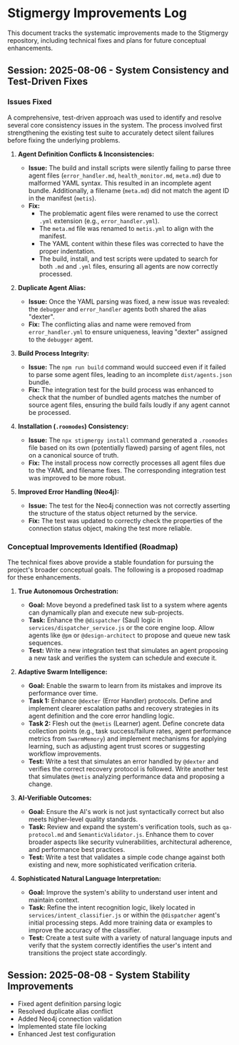 # Stigmergy Improvements Log

This document tracks the systematic improvements made to the Stigmergy repository, including technical fixes and plans for future conceptual enhancements.

## Session: 2025-08-06 - System Consistency and Test-Driven Fixes

### Issues Fixed

A comprehensive, test-driven approach was used to identify and resolve several core consistency issues in the system. The process involved first strengthening the existing test suite to accurately detect silent failures before fixing the underlying problems.

1.  **Agent Definition Conflicts & Inconsistencies:**
    - **Issue:** The build and install scripts were silently failing to parse three agent files (`error_handler.md`, `health_monitor.md`, `meta.md`) due to malformed YAML syntax. This resulted in an incomplete agent bundle. Additionally, a filename (`meta.md`) did not match the agent ID in the manifest (`metis`).
    - **Fix:**
      - The problematic agent files were renamed to use the correct `.yml` extension (e.g., `error_handler.yml`).
      - The `meta.md` file was renamed to `metis.yml` to align with the manifest.
      - The YAML content within these files was corrected to have the proper indentation.
      - The build, install, and test scripts were updated to search for both `.md` and `.yml` files, ensuring all agents are now correctly processed.

2.  **Duplicate Agent Alias:**
    - **Issue:** Once the YAML parsing was fixed, a new issue was revealed: the `debugger` and `error_handler` agents both shared the alias "dexter".
    - **Fix:** The conflicting alias and name were removed from `error_handler.yml` to ensure uniqueness, leaving "dexter" assigned to the `debugger` agent.

3.  **Build Process Integrity:**
    - **Issue:** The `npm run build` command would succeed even if it failed to parse some agent files, leading to an incomplete `dist/agents.json` bundle.
    - **Fix:** The integration test for the build process was enhanced to check that the number of bundled agents matches the number of source agent files, ensuring the build fails loudly if any agent cannot be processed.

4.  **Installation (`.roomodes`) Consistency:**
    - **Issue:** The `npx stigmergy install` command generated a `.roomodes` file based on its own (potentially flawed) parsing of agent files, not on a canonical source of truth.
    - **Fix:** The install process now correctly processes all agent files due to the YAML and filename fixes. The corresponding integration test was improved to be more robust.

5.  **Improved Error Handling (Neo4j):**
    - **Issue:** The test for the Neo4j connection was not correctly asserting the structure of the status object returned by the service.
    - **Fix:** The test was updated to correctly check the properties of the connection status object, making the test more reliable.

### Conceptual Improvements Identified (Roadmap)

The technical fixes above provide a stable foundation for pursuing the project's broader conceptual goals. The following is a proposed roadmap for these enhancements.

1.  **True Autonomous Orchestration:**
    - **Goal:** Move beyond a predefined task list to a system where agents can dynamically plan and execute new sub-projects.
    - **Task:** Enhance the `@dispatcher` (Saul) logic in `services/dispatcher_service.js` or the core engine loop. Allow agents like `@pm` or `@design-architect` to propose and queue new task sequences.
    - **Test:** Write a new integration test that simulates an agent proposing a new task and verifies the system can schedule and execute it.

2.  **Adaptive Swarm Intelligence:**
    - **Goal:** Enable the swarm to learn from its mistakes and improve its performance over time.
    - **Task 1:** Enhance `@dexter` (Error Handler) protocols. Define and implement clearer escalation paths and recovery strategies in its agent definition and the core error handling logic.
    - **Task 2:** Flesh out the `@metis` (Learner) agent. Define concrete data collection points (e.g., task success/failure rates, agent performance metrics from `SwarmMemory`) and implement mechanisms for applying learning, such as adjusting agent trust scores or suggesting workflow improvements.
    - **Test:** Write a test that simulates an error handled by `@dexter` and verifies the correct recovery protocol is followed. Write another test that simulates `@metis` analyzing performance data and proposing a change.

3.  **AI-Verifiable Outcomes:**
    - **Goal:** Ensure the AI's work is not just syntactically correct but also meets higher-level quality standards.
    - **Task:** Review and expand the system's verification tools, such as `qa-protocol.md` and `SemanticValidator.js`. Enhance them to cover broader aspects like security vulnerabilities, architectural adherence, and performance best practices.
    - **Test:** Write a test that validates a simple code change against both existing and new, more sophisticated verification criteria.

4.  **Sophisticated Natural Language Interpretation:**
    - **Goal:** Improve the system's ability to understand user intent and maintain context.
    - **Task:** Refine the intent recognition logic, likely located in `services/intent_classifier.js` or within the `@dispatcher` agent's initial processing steps. Add more training data or examples to improve the accuracy of the classifier.
    - **Test:** Create a test suite with a variety of natural language inputs and verify that the system correctly identifies the user's intent and transitions the project state accordingly.

## Session: 2025-08-08 - System Stability Improvements
- Fixed agent definition parsing logic
- Resolved duplicate alias conflict
- Added Neo4j connection validation
- Implemented state file locking
- Enhanced Jest test configuration
